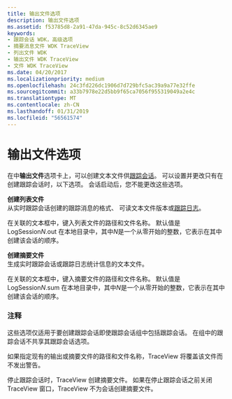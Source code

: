 ```yaml
---
title: 输出文件选项
description: 输出文件选项
ms.assetid: f53785d8-2a91-47da-945c-8c52d6345ae9
keywords:
- 跟踪会话 WDK，高级选项
- 摘要消息文件 WDK TraceView
- 列出文件 WDK
- 输出文件 WDK TraceView
- 文件 WDK TraceView
ms.date: 04/20/2017
ms.localizationpriority: medium
ms.openlocfilehash: 24c3fd226dc1906d7d729bfc5ac39a9a77e32ffe
ms.sourcegitcommit: a33b7978e22d5bb9f65ca7056f955319049a2e4c
ms.translationtype: MT
ms.contentlocale: zh-CN
ms.lasthandoff: 01/31/2019
ms.locfileid: "56561574"
---
```

# <a name="output-file-options"></a>输出文件选项


在中**输出文件**选项卡上，可以创建文本文件供[跟踪会话](trace-session.md)。 可以设置并更改只有在创建跟踪会话时，以下选项。 会话启动后，您不能更改这些选项。

<span id="Create_Listing_File"></span><span id="create_listing_file"></span><span id="CREATE_LISTING_FILE"></span>**创建列表文件**  
从实时跟踪会话创建的跟踪消息的格式、 可读文本文件版本或[跟踪日志](trace-log.md)。

在关联的文本框中，键入列表文件的路径和文件名称。 默认值是 LogSession*N*.out 在本地目录中，其中*N*是一个从零开始的整数，它表示在其中创建该会话的顺序。

<span id="Create_Summary_File"></span><span id="create_summary_file"></span><span id="CREATE_SUMMARY_FILE"></span>**创建摘要文件**  
生成实时跟踪会话或跟踪日志统计信息的文本文件。

在关联的文本框中，键入摘要文件的路径和文件名称。 默认值是 LogSession*N*.sum 在本地目录中，其中*N*是一个从零开始的整数，它表示在其中创建该会话的顺序。

### <a name="span-idcommentsspanspan-idcommentsspancomments"></a><span id="comments"></span><span id="COMMENTS"></span>注释

这些选项仅适用于要创建跟踪会话即使跟踪会话组中包括跟踪会话。 在组中的跟踪会话不共享其跟踪会话选项。

如果指定现有的输出或摘要文件的路径和文件名称，TraceView 将覆盖该文件而不发出警告。

停止跟踪会话时，TraceView 创建摘要文件。 如果在停止跟踪会话之前关闭 TraceView 窗口，TraceView 不为会话创建摘要文件。

 

 





